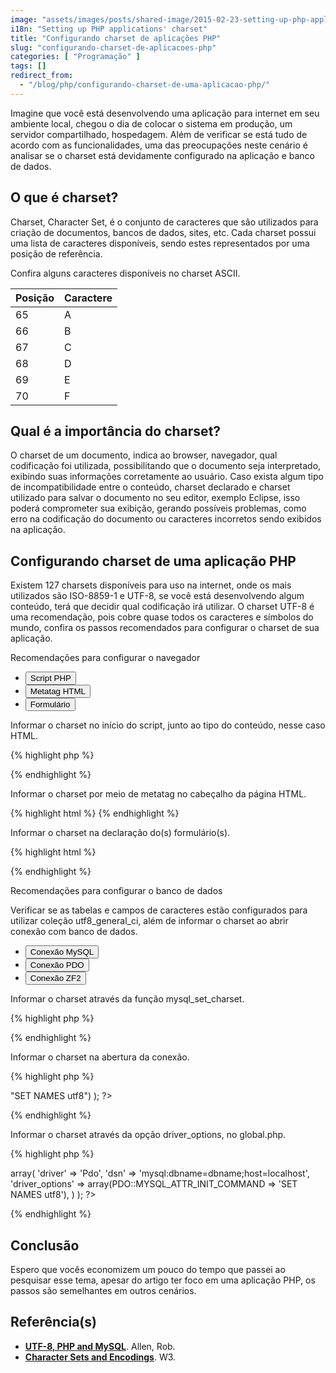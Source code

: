 ```yaml
---
image: "assets/images/posts/shared-image/2015-02-23-setting-up-php-applications-charset.jpg"
i18n: "Setting up PHP applications' charset"
title: "Configurando charset de aplicações PHP"
slug: "configurando-charset-de-aplicacoes-php"
categories: [ "Programação" ]
tags: []
redirect_from:
  - "/blog/php/configurando-charset-de-uma-aplicacao-php/"
---
```

Imagine que você está desenvolvendo uma aplicação para internet em seu ambiente local, chegou o dia de colocar o sistema em produção, um servidor compartilhado, hospedagem. Além de verificar se está tudo de acordo com as funcionalidades, uma das preocupações neste cenário é analisar se o charset está devidamente configurado na aplicação e banco de dados.

## O que é charset?

Charset, Character Set, é o conjunto de caracteres que são utilizados para criação de documentos, bancos de dados, sites, etc. Cada charset possui uma lista de caracteres disponíveis, sendo estes representados por uma posição de referência.

Confira alguns caracteres disponíveis no charset ASCII.

<div class="table-responsive">
  <table class="table table-hover">
    <thead class="thead-light">
      <tr>
        <th scope="col">Posição</th>
        <th scope="col">Caractere</th>
      </tr>
    </thead>
    <tbody>
      <tr>
        <td>65</td>
        <td>A</td>
      </tr>
      <tr>
        <td>66</td>
        <td>B</td>
      </tr>
      <tr>
        <td>67</td>
        <td>C</td>
      </tr>
      <tr>
        <td>68</td>
        <td>D</td>
      </tr>
      <tr>
        <td>69</td>
        <td>E</td>
      </tr>
      <tr>
        <td>70</td>
        <td>F</td>
      </tr>
    </tbody>
  </table>
</div>

## Qual é a importância do charset?

O charset de um documento, indica ao browser, navegador, qual codificação foi utilizada, possibilitando que o documento seja interpretado, exibindo suas informações corretamente ao usuário. Caso exista algum tipo de incompatibilidade entre o conteúdo, charset declarado e charset utilizado para salvar o documento no seu editor, exemplo Eclipse, isso poderá comprometer sua exibição, gerando possíveis problemas, como erro na codificação do documento ou caracteres incorretos sendo exibidos na aplicação.

## Configurando charset de uma aplicação PHP

Existem 127 charsets disponíveis para uso na internet, onde os mais utilizados são ISO-8859-1 e UTF-8, se você está desenvolvendo algum conteúdo, terá que decidir qual codificação irá utilizar. O charset UTF-8 é uma recomendação, pois cobre quase todos os caracteres e símbolos do mundo, confira os passos recomendados para configurar o charset de sua aplicação.

Recomendações para configurar o navegador

<ul class="nav nav-tabs" role="tablist">
  <li class="nav-item" role="presentation">
    <button class="nav-link active" id="php-tab" data-toggle="tab" data-target="#php-tabpanel" type="button" role="tab" aria-controls="php-tabpanel" aria-selected="true">Script PHP</button>
  </li>
  <li class="nav-item" role="presentation">
    <button class="nav-link" id="html-tab" data-toggle="tab" data-target="#html-tabpanel" type="button" role="tab" aria-controls="html-tabpanel" aria-selected="false">Metatag HTML</button>
  </li>
  <li class="nav-item" role="presentation">
    <button class="nav-link" id="form-tab" data-toggle="tab" data-target="#form-tabpanel" type="button" role="tab" aria-controls="form-tabpanel" aria-selected="false">Formulário</button>
  </li>
</ul>
<div class="tab-content">
  <div class="tab-pane active" id="php-tabpanel" role="tabpanel" aria-labelledby="php-tab">
    <p>Informar o charset no início do script, junto ao tipo do conteúdo, nesse caso HTML.</p>

{% highlight php %}
<?php header("Content-type: text/html; charset=utf-8"); ?>
{% endhighlight %}
    
  </div>
  <div class="tab-pane" id="html-tabpanel" role="tabpanel" aria-labelledby="html-tab">
    <p>Informar o charset por meio de metatag no cabeçalho da página HTML.</p>

{% highlight html %}
<meta http-equiv="Content-Type" content="text/html; charset=utf-8" />
{% endhighlight %}

  </div>
  <div class="tab-pane" id="form-tabpanel" role="tabpanel" aria-labelledby="form-tab">
    <p>Informar o charset na declaração do(s) formulário(s).</p>

{% highlight html %}
<form accept-charset="utf-8" ...>
{% endhighlight %}

  </div>
</div>

Recomendações para configurar o banco de dados

Verificar se as tabelas e campos de caracteres estão configurados para utilizar coleção utf8_general_ci, além de informar o charset ao abrir conexão com banco de dados.

<ul class="nav nav-tabs" role="tablist">
  <li class="nav-item" role="presentation">
    <button class="nav-link active" id="mysql-tab" data-toggle="tab" data-target="#mysql-tabpanel" type="button" role="tab" aria-controls="mysql-tabpanel" aria-selected="true">Conexão MySQL</button>
  </li>
  <li class="nav-item" role="presentation">
    <button class="nav-link" id="pdo-tab" data-toggle="tab" data-target="#pdo-tabpanel" type="button" role="tab" aria-controls="pdo-tabpanel" aria-selected="false">Conexão PDO</button>
  </li>
  <li class="nav-item" role="presentation">
    <button class="nav-link" id="zf2-tab" data-toggle="tab" data-target="#zf2-tabpanel" type="button" role="tab" aria-controls="zf2-tabpanel" aria-selected="false">Conexão ZF2</button>
  </li>
</ul>
<div class="tab-content">
  <div class="tab-pane active" id="mysql-tabpanel" role="tabpanel" aria-labelledby="mysql-tab">
    <p>Informar o charset através da função mysql_set_charset.</p>

{% highlight php %}
<?php mysql_set_charset('utf8'); ?>
{% endhighlight %}

  </div>
  <div class="tab-pane" id="pdo-tabpanel" role="tabpanel" aria-labelledby="pdo-tab">
    <p>Informar o charset na abertura da conexão.</p>

{% highlight php %}
<?php
$handler = new PDO(
  "mysql:host=localhost;dbname=dbname",
  'username',
  'password',
  array(PDO::MYSQL_ATTR_INIT_COMMAND => "SET NAMES utf8")
);
?>
{% endhighlight %}

  </div>
  <div class="tab-pane" id="zf2-tabpanel" role="tabpanel" aria-labelledby="zf2-tab">
    <p>Informar o charset através da opção driver_options, no global.php.</p>

{% highlight php %}
<?php
return array(
  'db' => array(
    'driver' => 'Pdo',
    'dsn' => 'mysql:dbname=dbname;host=localhost',
    'driver_options' => array(PDO::MYSQL_ATTR_INIT_COMMAND => 'SET NAMES utf8'),
  )
);
?>
{% endhighlight %}

  </div>
</div>

## Conclusão

Espero que vocês economizem um pouco do tempo que passei ao pesquisar esse tema, apesar do artigo ter foco em uma aplicação PHP, os passos são semelhantes em outros cenários.

## Referência(s)

- [**UTF-8, PHP and MySQL**](http://akrabat.com/php/utf8-php-and-mysql/). Allen, Rob.
- [**Character Sets and Encodings**](http://www.w3.org/International/getting-started/characters). W3.